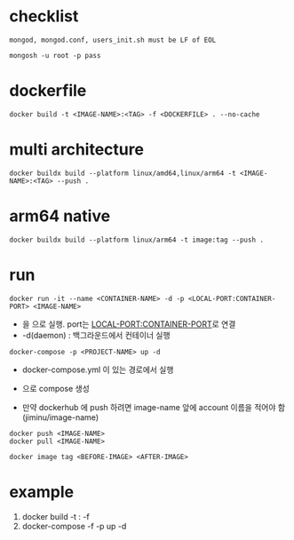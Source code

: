 # checklist

```
mongod, mongod.conf, users_init.sh must be LF of EOL
```

```
mongosh -u root -p pass
```


# dockerfile

```docker
docker build -t <IMAGE-NAME>:<TAG> -f <DOCKERFILE> . --no-cache
```

# multi architecture
```docker
docker buildx build --platform linux/amd64,linux/arm64 -t <IMAGE-NAME>:<TAG> --push .
```

# arm64 native
```docker
docker buildx build --platform linux/arm64 -t image:tag --push .
```

# run

```docker
docker run -it --name <CONTAINER-NAME> -d -p <LOCAL-PORT:CONTAINER-PORT> <IMAGE-NAME>
```
- <IMAGE-NAME>을 <CONTAINER-NAME>으로 실행. port는 <LOCAL-PORT:CONTAINER-PORT>로 연결
- -d(daemon) : 백그라운드에서 컨테이너 실행
    
```docker
docker-compose -p <PROJECT-NAME> up -d
```
- docker-compose.yml 이 있는 경로에서 실행
- <PROJECT-NAME>으로 compose 생성


- 만약 dockerhub 에 push 하려면 image-name 앞에 account 이름을 적어야 함(jiminu/image-name)

```docker
docker push <IMAGE-NAME>
docker pull <IMAGE-NAME>
```

```docker
docker image tag <BEFORE-IMAGE> <AFTER-IMAGE>
```

# example
1. docker build -t <IMAGE-NAME>:<TAG> -f <DOCKERFILE> <PATH>
2. docker-compose -f <DOCKER-COMPOSE> -p <PROJECT-NAME> up -d